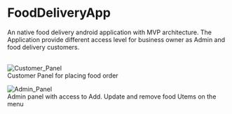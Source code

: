 # FoodDeliveryApp
An native food delivery android application with MVP architecture. The Application provide different access level for business owner as Admin and food delivery customers.<br /><br />


![Customer_Panel](https://user-images.githubusercontent.com/102520480/186522157-8bef01fa-2d2c-4c08-818b-ac9eea847975.gif) 
<br />
Customer Panel for placing food order
<br />

![Admin_Panel](https://user-images.githubusercontent.com/102520480/186522780-f46e375f-306f-4d59-bbf4-1dce1c09ee49.gif)
<br />
Admin panel with access to Add. Update and remove food Utems on the menu


